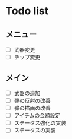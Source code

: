 # Todo list
## メニュー
- [ ] 武器変更
- [ ] チップ変更
## メイン
- [ ] 武器の追加
- [ ] 弾の反射の改善
- [ ] 弾の描画の改善
- [ ] アイテムの金額設定
- [ ] ステータス強化の実装
- [ ] ステータスの実装